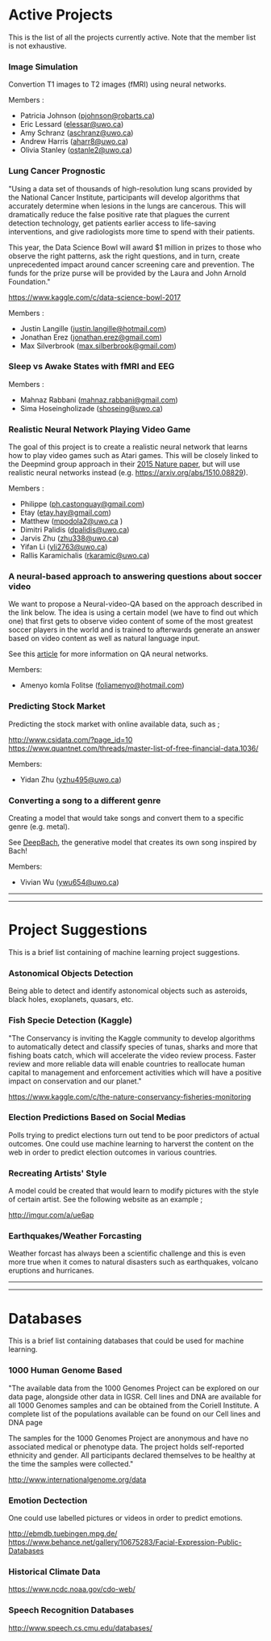 # Active Projects

This is the list of all the projects currently active. Note that the member list is not exhaustive.

### Image Simulation
Convertion T1 images to T2 images (fMRI) using neural networks.  

Members :
 + Patricia Johnson (pjohnson@robarts.ca)
 + Eric Lessard (elessar@uwo.ca)
 + Amy Schranz (aschranz@uwo.ca)
 + Andrew Harris (aharr8@uwo.ca)
 + Olivia Stanley (ostanle2@uwo.ca)


### Lung Cancer Prognostic

"Using a data set of thousands of high-resolution lung scans provided by the National Cancer Institute, participants will develop algorithms that accurately determine when lesions in the lungs are cancerous. This will dramatically reduce the false positive rate that plagues the current detection technology, get patients earlier access to life-saving interventions, and give radiologists more time to spend with their patients.

This year, the Data Science Bowl will award $1 million in prizes to those who observe the right patterns, ask the right questions, and in turn, create unprecedented impact around cancer screening care and prevention. The funds for the prize purse will be provided by the Laura and John Arnold Foundation."

https://www.kaggle.com/c/data-science-bowl-2017

Members :
  + Justin Langille (justin.langille@hotmail.com)
  + Jonathan Erez (jonathan.erez@gmail.com)
  + Max Silverbrook (max.silberbrook@gmail.com)
  

### Sleep vs Awake States with fMRI and EEG

Members :
 + Mahnaz Rabbani (mahnaz.rabbani@gmail.com)
 + Sima Hoseingholizade (shoseing@uwo.ca)


### Realistic Neural Network Playing Video Game
The goal of this project is to create a realistic neural network that learns how to play video games such as Atari games. This will be closely linked to the Deepmind group approach in their [2015 Nature paper](http://www.nature.com/nature/journal/v518/n7540/full/nature14236.html), but will use realistic neural networks instead (e.g. https://arxiv.org/abs/1510.08829). 

Members : 
  + Philippe (ph.castonguay@gmail.com)
  + Etay (etay.hay@gmail.com)
  + Matthew (mpodola2@uwo.ca )
  + Dimitri Palidis (dpalidis@uwo.ca)
  + Jarvis Zhu (zhu338@uwo.ca)
  + Yifan Li (yli2763@uwo.ca)
  + Rallis Karamichalis (rkaramic@uwo.ca)


### A neural-based approach to answering questions about soccer video

We want to propose a Neural-video-QA based on the approach described in the link below.
The idea is using a certain model (we have to find out which one) that first gets to observe video content of some of the most greatest soccer players in the world and is trained to afterwards generate an answer based on video content as well as natural language input.

See this [article](https://www.d2.mpi-inf.mpg.de/sites/default/files/iccv15-neural_qa.pdf) for more information on QA neural networks. 

Members:
  + Amenyo komla Folitse (foliamenyo@hotmail.com)
  
  
### Predicting Stock Market
Predicting the stock market with online available data, such as ; 

http://www.csidata.com/?page_id=10
https://www.quantnet.com/threads/master-list-of-free-financial-data.1036/

Members: 
   + Yidan Zhu (yzhu495@uwo.ca)
   

### Converting a song to a different genre
Creating a model that would take songs and convert them to a specific genre (e.g. metal).

See [DeepBach](https://goo.gl/51pAvD), the generative model that creates its own song inspired by Bach!

Members:
   + Vivian Wu (ywu654@uwo.ca)

___
___


# Project Suggestions
This is a brief list containing of machine learning project suggestions.

### Astonomical Objects Detection
Being able to detect and identify astonomical objects such as asteroids, black holes, exoplanets, quasars, etc. 

### Fish Specie Detection (Kaggle)

"The Conservancy is inviting the Kaggle community to develop algorithms to automatically detect and classify species of tunas, sharks and more that fishing boats catch, which will accelerate the video review process. Faster review and more reliable data will enable countries to reallocate human capital to management and enforcement activities which will have a positive impact on conservation and our planet."

https://www.kaggle.com/c/the-nature-conservancy-fisheries-monitoring


### Election Predictions Based on Social Medias

Polls trying to predict elections turn out tend to be poor predictors of actual outcomes. One could use machine learning to harverst the content on the web in order to predict election outcomes in various countries. 


### Recreating Artists' Style

A model could be created that would learn to modify pictures with the style of certain artist. See the following website as an example ; 

http://imgur.com/a/ue6ap


### Earthquakes/Weather Forcasting 

Weather forcast has always been a scientific challenge and this is even more true when it comes to natural disasters such as earthquakes, volcano eruptions and hurricanes. 

___
___


# Databases
This is a brief list containing databases that could be used for machine learning.

### 1000 Human Genome Based 

"The available data from the 1000 Genomes Project can be explored on our data page, alongside other data in IGSR. Cell lines and DNA are available for all 1000 Genomes samples and can be obtained from the Coriell Institute. A complete list of the populations available can be found on our Cell lines and DNA page

The samples for the 1000 Genomes Project are anonymous and have no associated medical or phenotype data. The project holds self-reported ethnicity and gender. All participants declared themselves to be healthy at the time the samples were collected."

http://www.internationalgenome.org/data


### Emotion Dectection

One could use labelled pictures or videos in order to predict emotions.

http://ebmdb.tuebingen.mpg.de/
https://www.behance.net/gallery/10675283/Facial-Expression-Public-Databases


### Historical Climate Data

https://www.ncdc.noaa.gov/cdo-web/


### Speech Recognition Databases

http://www.speech.cs.cmu.edu/databases/
